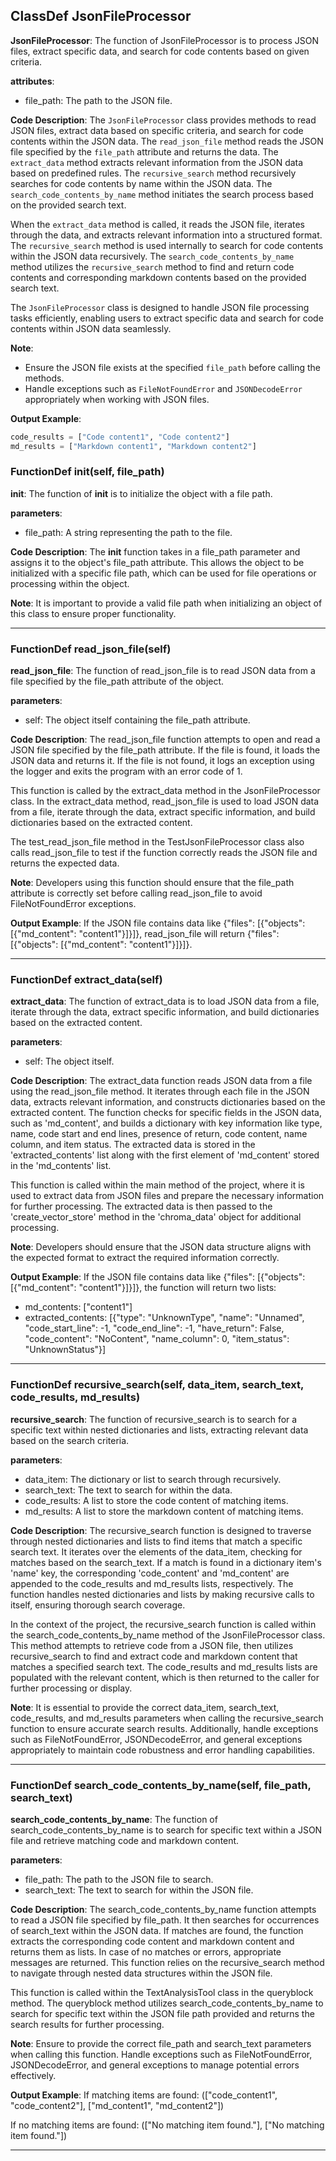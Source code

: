 ## ClassDef JsonFileProcessor
**JsonFileProcessor**: The function of JsonFileProcessor is to process JSON files, extract specific data, and search for code contents based on given criteria.

**attributes**:
- file_path: The path to the JSON file.

**Code Description**:
The `JsonFileProcessor` class provides methods to read JSON files, extract data based on specific criteria, and search for code contents within the JSON data. The `read_json_file` method reads the JSON file specified by the `file_path` attribute and returns the data. The `extract_data` method extracts relevant information from the JSON data based on predefined rules. The `recursive_search` method recursively searches for code contents by name within the JSON data. The `search_code_contents_by_name` method initiates the search process based on the provided search text.

When the `extract_data` method is called, it reads the JSON file, iterates through the data, and extracts relevant information into a structured format. The `recursive_search` method is used internally to search for code contents within the JSON data recursively. The `search_code_contents_by_name` method utilizes the `recursive_search` method to find and return code contents and corresponding markdown contents based on the provided search text.

The `JsonFileProcessor` class is designed to handle JSON file processing tasks efficiently, enabling users to extract specific data and search for code contents within JSON data seamlessly.

**Note**:
- Ensure the JSON file exists at the specified `file_path` before calling the methods.
- Handle exceptions such as `FileNotFoundError` and `JSONDecodeError` appropriately when working with JSON files.

**Output Example**:
```python
code_results = ["Code content1", "Code content2"]
md_results = ["Markdown content1", "Markdown content2"]
```
### FunctionDef __init__(self, file_path)
**__init__**: The function of __init__ is to initialize the object with a file path.

**parameters**:
- file_path: A string representing the path to the file.

**Code Description**:
The __init__ function takes in a file_path parameter and assigns it to the object's file_path attribute. This allows the object to be initialized with a specific file path, which can be used for file operations or processing within the object.

**Note**:
It is important to provide a valid file path when initializing an object of this class to ensure proper functionality.
***
### FunctionDef read_json_file(self)
**read_json_file**: The function of read_json_file is to read JSON data from a file specified by the file_path attribute of the object.

**parameters**:
- self: The object itself containing the file_path attribute.

**Code Description**: 
The read_json_file function attempts to open and read a JSON file specified by the file_path attribute. If the file is found, it loads the JSON data and returns it. If the file is not found, it logs an exception using the logger and exits the program with an error code of 1.

This function is called by the extract_data method in the JsonFileProcessor class. In the extract_data method, read_json_file is used to load JSON data from a file, iterate through the data, extract specific information, and build dictionaries based on the extracted content.

The test_read_json_file method in the TestJsonFileProcessor class also calls read_json_file to test if the function correctly reads the JSON file and returns the expected data.

**Note**: 
Developers using this function should ensure that the file_path attribute is correctly set before calling read_json_file to avoid FileNotFoundError exceptions.

**Output Example**: 
If the JSON file contains data like {"files": [{"objects": [{"md_content": "content1"}]}]}, read_json_file will return {"files": [{"objects": [{"md_content": "content1"}]}]}.
***
### FunctionDef extract_data(self)
**extract_data**: The function of extract_data is to load JSON data from a file, iterate through the data, extract specific information, and build dictionaries based on the extracted content.

**parameters**:
- self: The object itself.

**Code Description**: 
The extract_data function reads JSON data from a file using the read_json_file method. It iterates through each file in the JSON data, extracts relevant information, and constructs dictionaries based on the extracted content. The function checks for specific fields in the JSON data, such as 'md_content', and builds a dictionary with key information like type, name, code start and end lines, presence of return, code content, name column, and item status. The extracted data is stored in the 'extracted_contents' list along with the first element of 'md_content' stored in the 'md_contents' list. 

This function is called within the main method of the project, where it is used to extract data from JSON files and prepare the necessary information for further processing. The extracted data is then passed to the 'create_vector_store' method in the 'chroma_data' object for additional processing.

**Note**: Developers should ensure that the JSON data structure aligns with the expected format to extract the required information correctly.

**Output Example**: 
If the JSON file contains data like {"files": [{"objects": [{"md_content": "content1"}]}]}, the function will return two lists: 
- md_contents: ["content1"]
- extracted_contents: [{"type": "UnknownType", "name": "Unnamed", "code_start_line": -1, "code_end_line": -1, "have_return": False, "code_content": "NoContent", "name_column": 0, "item_status": "UnknownStatus"}]
***
### FunctionDef recursive_search(self, data_item, search_text, code_results, md_results)
**recursive_search**: The function of recursive_search is to search for a specific text within nested dictionaries and lists, extracting relevant data based on the search criteria.

**parameters**:
- data_item: The dictionary or list to search through recursively.
- search_text: The text to search for within the data.
- code_results: A list to store the code content of matching items.
- md_results: A list to store the markdown content of matching items.

**Code Description**:
The recursive_search function is designed to traverse through nested dictionaries and lists to find items that match a specific search text. It iterates over the elements of the data_item, checking for matches based on the search_text. If a match is found in a dictionary item's 'name' key, the corresponding 'code_content' and 'md_content' are appended to the code_results and md_results lists, respectively. The function handles nested dictionaries and lists by making recursive calls to itself, ensuring thorough search coverage.

In the context of the project, the recursive_search function is called within the search_code_contents_by_name method of the JsonFileProcessor class. This method attempts to retrieve code from a JSON file, then utilizes recursive_search to find and extract code and markdown content that matches a specified search text. The code_results and md_results lists are populated with the relevant content, which is then returned to the caller for further processing or display.

**Note**:
It is essential to provide the correct data_item, search_text, code_results, and md_results parameters when calling the recursive_search function to ensure accurate search results. Additionally, handle exceptions such as FileNotFoundError, JSONDecodeError, and general exceptions appropriately to maintain code robustness and error handling capabilities.
***
### FunctionDef search_code_contents_by_name(self, file_path, search_text)
**search_code_contents_by_name**: The function of search_code_contents_by_name is to search for specific text within a JSON file and retrieve matching code and markdown content.

**parameters**:
- file_path: The path to the JSON file to search.
- search_text: The text to search for within the JSON file.

**Code Description**:
The search_code_contents_by_name function attempts to read a JSON file specified by file_path. It then searches for occurrences of search_text within the JSON data. If matches are found, the function extracts the corresponding code content and markdown content and returns them as lists. In case of no matches or errors, appropriate messages are returned. This function relies on the recursive_search method to navigate through nested data structures within the JSON file.

This function is called within the TextAnalysisTool class in the queryblock method. The queryblock method utilizes search_code_contents_by_name to search for specific text within the JSON file path provided and returns the search results for further processing.

**Note**:
Ensure to provide the correct file_path and search_text parameters when calling this function. Handle exceptions such as FileNotFoundError, JSONDecodeError, and general exceptions to manage potential errors effectively.

**Output Example**:
If matching items are found:
(["code_content1", "code_content2"], ["md_content1", "md_content2"])

If no matching items are found:
(["No matching item found."], ["No matching item found."])
***
